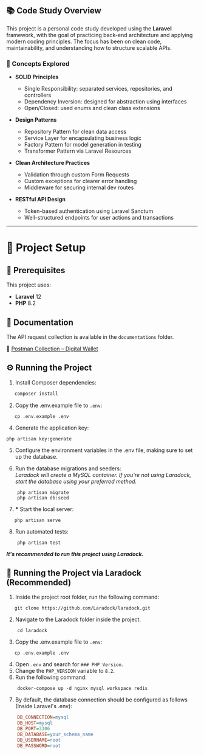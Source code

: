 ## 📚 Code Study Overview

This project is a personal code study developed using the **Laravel** framework, with the goal of practicing back-end architecture and applying modern coding principles. The focus has been on clean code, maintainability, and understanding how to structure scalable APIs.

### 🧠 Concepts Explored

- **SOLID Principles**
  - Single Responsibility: separated services, repositories, and controllers
  - Dependency Inversion: designed for abstraction using interfaces
  - Open/Closed: used enums and clean class extensions

- **Design Patterns**
  - Repository Pattern for clean data access
  - Service Layer for encapsulating business logic
  - Factory Pattern for model generation in testing
  - Transformer Pattern via Laravel Resources

- **Clean Architecture Practices**
  - Validation through custom Form Requests
  - Custom exceptions for clearer error handling
  - Middleware for securing internal dev routes

- **RESTful API Design**
  - Token-based authentication using Laravel Sanctum
  - Well-structured endpoints for user actions and transactions

---

# 🚀 Project Setup

## 📌 Prerequisites

This project uses:
- **Laravel** 12
- **PHP** 8.2  

## 📖 Documentation

The API request collection is available in the `documentations` folder.  

📌 [Postman Collection – Digital Wallet](https://github.com/BreakinAnt/digital_wallet/blob/main/documentations/Digital%20Wallet.postman_collection.json)  


## ⚙️ Running the Project

1. Install Composer dependencies:  
```sh
   composer install
```
2. Copy the .env.example file to `.env`:
```
   cp .env.example .env
```
4. Generate the application key:
```
php artisan key:generate
```

5. Configure the environment variables in the .env file, making sure to set up the database.
   
6. Run the database migrations and seeders:
<br>*Laradock will create a MySQL container. If you're not using Laradock, start the database using your preferred method.*
```
    php artisan migrate
    php artisan db:seed
```

7. __*__ Start the local server:
```
   php artisan serve
```
8. Run automated tests:
```
    php artisan test
```

*__It's recommended to run this project using Laradock.__*

## 🐳 Running the Project via Laradock (Recommended)
1. Inside the project root folder, run the following command:  
```
   git clone https://github.com/Laradock/laradock.git
```
2. Navigate to the Laradock folder inside the project.
```
    cd laradock
```
3. Copy the .env.example file to `.env`:
```
   cp .env.example .env
```
4. Open `.env` and search for `### PHP Version`.
5. Change the `PHP_VERSION` variable to `8.2`.
6. Run the following command:
```
    docker-compose up -d nginx mysql workspace redis
```
7. By default, the database connection should be configured as follows (Inside Laravel's .env):
```ini
    DB_CONNECTION=mysql
    DB_HOST=mysql
    DB_PORT=3306
    DB_DATABASE=your_schema_name
    DB_USERNAME=root
    DB_PASSWORD=root
```
